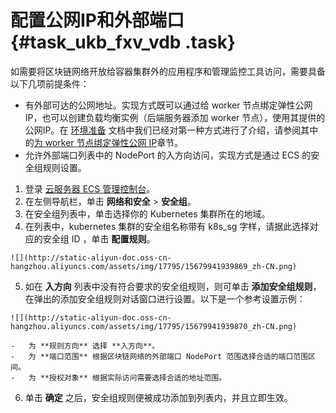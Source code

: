# 配置公网IP和外部端口 {#task_ukb_fxv_vdb .task}

如需要将区块链网络开放给容器集群外的应用程序和管理监控工具访问，需要具备以下几项前提条件：

-   有外部可达的公网地址。实现方式既可以通过给 worker 节点绑定弹性公网 IP，也可以创建负载均衡实例（后端服务器添加 worker 节点），使用其提供的公网IP。在 [环境准备](intl.zh-CN/解决方案/区块链解决方案/环境准备.md#) 文档中我们已经对第一种方式进行了介绍，请参阅其中的[为 worker 节点绑定弹性公网 IP](intl.zh-CN/解决方案/区块链解决方案/环境准备.md#section_ph2_355_vdb)章节。
-   允许外部端口列表中的 NodePort 的入方向访问，实现方式是通过 ECS 的安全组规则设置。

1.   登录 [云服务器 ECS 管理控制台](https://ecs.console.aliyun.com/)。 
2.   在左侧导航栏，单击 **网络和安全** \> **安全组**。 
3.   在安全组列表中，单击选择你的 Kubernetes 集群所在的地域。 
4.   在列表中，kubernetes 集群的安全组名称带有 k8s\_sg 字样，请据此选择对应的安全组 ID ，单击 **配置规则**。 

    ![](http://static-aliyun-doc.oss-cn-hangzhou.aliyuncs.com/assets/img/17795/15679941939869_zh-CN.png)

5.   如在 **入方向** 列表中没有符合要求的安全组规则，则可单击 **添加安全组规则**，在弹出的添加安全组规则对话窗口进行设置。以下是一个参考设置示例： 

    ![](http://static-aliyun-doc.oss-cn-hangzhou.aliyuncs.com/assets/img/17795/15679941939870_zh-CN.png)

    -   为 **规则方向** 选择 **入方向**。
    -   为 **端口范围** 根据区块链网络的外部端口 NodePort 范围选择合适的端口范围区间。
    -   为 **授权对象** 根据实际访问需要选择合适的地址范围。
6.   单击 **确定** 之后，安全组规则便被成功添加到列表内，并且立即生效。 

